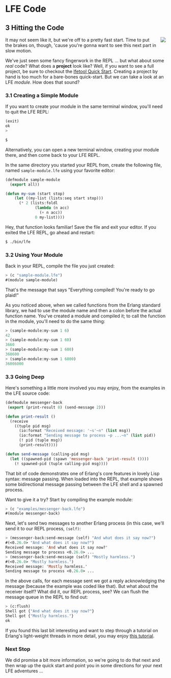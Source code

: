 # LFE Code


## 3 Hitting the Code

<img src="https://raw.github.com/lfe/docs/master/images/smash.jpg"
     style="float: right; padding-left: 1em;">It may not seem like it,
but we're off to a pretty fast start. Time to put the brakes on, though, 'cause you're gonna want to see this next
part in slow motion.

We've just seen some fancy fingerwork in the REPL ... but what about some *real* code? What does a **project** look like? Well, if you want to see a full project, be sure to checkout the [lfetool Quick Start](). Creating a project by hand is too much for a bare-bones quick-start. But we can take a look at an LFE *module*. How does that sound?

### 3.1 Creating a Simple Module

If you want to create your module in the same terminal window, you'll need to quit the LFE REPL:

```lisp
(exit)
ok
>
```

```bash
$
```

Alternatively, you can open a new terminal window, creating your module there, and then come back to your LFE REPL.

In the same directory you started your REPL from, create the following file, named ``sample-module.lfe`` using your favorite editor:

```lisp
(defmodule sample-module
  (export all))

(defun my-sum (start stop)
    (let ((my-list (lists:seq start stop)))
      (* 2 (lists:foldl
             (lambda (n acc)
               (+ n acc))
             0 my-list))))
```

Hey, that function looks familiar! Save the file and exit your editor. If you exited the LFE REPL, go ahead and restart:

```bash
$ ./bin/lfe
```

### 3.2 Using Your Module

Back in your REPL, compile the file you just created:

```lisp
> (c "sample-module.lfe")
#(module sample-module)
```

That's the message that says "Everything compiled! You're ready to go plaid!"

As you noticed above, when we called functions from the Erlang standard library, we had to use the module name and then a colon before the actual function name. You've created a module and compiled it; to call the function in the module, you'll need to do the same thing:

```lisp
> (sample-module:my-sum 1 6)
42
> (sample-module:my-sum 1 60)
3660
> (sample-module:my-sum 1 600)
360600
> (sample-module:my-sum 1 6000)
36006000
```

### 3.3 Going Deep

Here's something a little more involved you may enjoy, from the examples in the
LFE source code:

```lisp
(defmodule messenger-back
 (export (print-result 0) (send-message 2)))

(defun print-result ()
  (receive
    ((tuple pid msg)
      (io:format "Received message: '~s'~n" (list msg))
      (io:format "Sending message to process ~p ...~n" (list pid))
      (! pid (tuple msg))
      (print-result))))

(defun send-message (calling-pid msg)
  (let ((spawned-pid (spawn 'messenger-back 'print-result ())))
    (! spawned-pid (tuple calling-pid msg))))
```

That bit of code demonstrates one of Erlang's core features in lovely Lisp
syntax: message passing. When loaded into the REPL, that example shows some
bidirectional message passing between the LFE shell and a spawned process.

Want to give it a try? Start by compiling the example module:

```lisp
> (c "examples/messenger-back.lfe")
#(module messenger-back)
```

Next, let's send two messages to another Erlang process (in this case, we'll
send it to our REPL process, ``(self)``:

```lisp
> (messenger-back:send-message (self) "And what does it say now?")
#(<0.26.0> "And what does it say now?")
Received message: 'And what does it say now?'
Sending message to process <0.26.0> ...
> (messenger-back:send-message (self) "Mostly harmless.")
#(<0.26.0> "Mostly harmless.")
Received message: 'Mostly harmless.'
Sending message to process <0.26.0> ...
```

In the above calls, for each message sent we got a reply acknowledging the
message (because the example was coded like that). But what about the receiver
itself? What did it, our REPL process, see? We can flush the message
queue in the REPL to find out:

```lisp
> (c:flush)
Shell got {"And what does it say now?"}
Shell got {"Mostly harmless."}
ok
```

If you found this last bit interesting and want to step through a tutorial on
Erlang's light-weight threads in more detail, you may enjoy
[this tutorial](http://docs.lfe.io/tutorials/processes/1.html).


### Next Stop

We did promise a bit more information, so we're going to do that
next and then wrap up the quick start and point you in some
directions for your next LFE adventures ...

